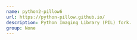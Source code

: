 ```yaml
---
name: python2-pillow6
url: https://python-pillow.github.io/
description: Python Imaging Library (PIL) fork.
group: None
---
```

